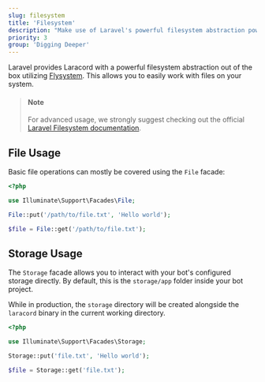 ```yaml
---
slug: filesystem
title: 'Filesystem'
description: "Make use of Laravel's powerful filesystem abstraction powered by Flysystem."
priority: 3
group: 'Digging Deeper'
---
```


Laravel provides Laracord with a powerful filesystem abstraction out of the box utilizing [Flysystem](https://github.com/thephpleague/flysystem). This allows you to easily work with files on your system.

> #### Note
>
> For advanced usage, we strongly suggest checking out the official [Laravel Filesystem documentation](https://laravel.com/docs/10.x/filesystem).

## File Usage

Basic file operations can mostly be covered using the `File` facade:

```php
<?php

use Illuminate\Support\Facades\File;

File::put('/path/to/file.txt', 'Hello world');

$file = File::get('/path/to/file.txt');
```

## Storage Usage

The `Storage` facade allows you to interact with your bot's configured storage directly. By default, this is the `storage/app` folder inside your bot project.

While in production, the `storage` directory will be created alongside the `laracord` binary in the current working directory.

```php
<?php

use Illuminate\Support\Facades\Storage;

Storage::put('file.txt', 'Hello world');

$file = Storage::get('file.txt');
```
